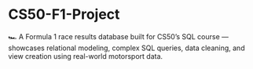# CS50-F1-Project
🏎️ A Formula 1 race results database built for CS50’s SQL course — showcases relational modeling, complex SQL queries, data cleaning, and view creation using real-world motorsport data.
